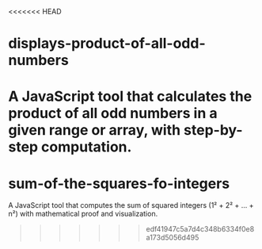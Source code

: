 <<<<<<< HEAD
# displays-product-of-all-odd-numbers
A JavaScript tool that calculates the product of all odd numbers in a given range or array, with step-by-step computation.
=======
# sum-of-the-squares-fo-integers
A JavaScript tool that computes the sum of squared integers (1² + 2² + ... + n²) with mathematical proof and visualization.
>>>>>>> edf41947c5a7d4c348b6334f0e8a173d5056d495
